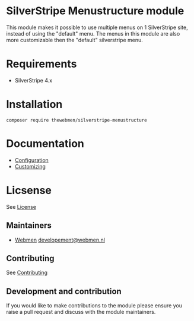 # SilverStripe Menustructure module

This module makes it possible to use multiple menus on 1 SilverStripe site, instead of using the "default" menu.
The menus in this module are also more customizable then the "default" silverstripe menu.

# Requirements
* SilverStripe 4.x

# Installation
`composer require thewebmen/silverstripe-menustructure`

# Documentation
* [Configuration](docs/en/configuration.md)
* [Customizing](docs/en/customizing.md)

# Licsense
See [License](LICENSE)


## Maintainers
* [Webmen](https://www.webmen.nl/) <developement@webmen.nl>

## Contributing
See [Contributing](CONTRIBUTING.md)

## Development and contribution
If you would like to make contributions to the module please ensure you raise a pull request and discuss with the module maintainers.
